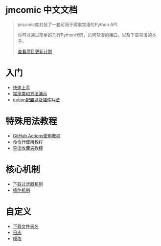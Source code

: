 jmcomic 中文文档
=====================================

> jmcomic库封装了一套可用于爬取禁漫的Python API.
>
> 你可以通过简单的几行Python代码，访问禁漫的接口，以及下载禁漫的本子。
> 
> [查看项目更新计划](TODO.md)



# 入门

- [快速上手](https://github.com/hect0x7/JMComic-Crawler-Python/tree/master?tab=readme-ov-file#%E5%BF%AB%E9%80%9F%E4%B8%8A%E6%89%8B)
- [常用类和方法演示](tutorial/0_common_usage)
- [option配置以及插件写法](./option_file_syntax.md)



# 特殊用法教程

- [GitHub Actions使用教程](./tutorial/1_github_actions.md)
- [命令行使用教程](tutorial/2_command_line.md)
- [导出收藏夹教程](tutorial/10_export_favorites.md)



# 核心机制

- [下载过滤器机制](tutorial/5_filter.md)
- [插件机制](tutorial/6_plugin.md)



# 自定义

- [下载文件夹名](tutorial/9_custom_download_dir_name.md)
- [日志](tutorial/9_custom_download_dir_name.md)
- [模块](tutorial/4_module_custom.md)

